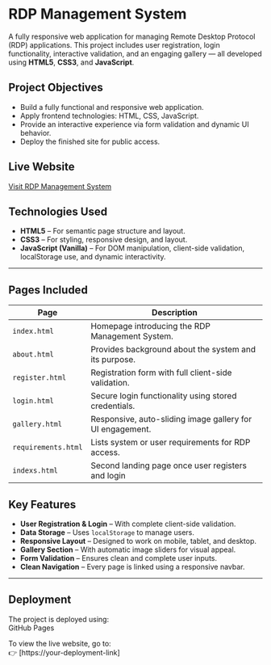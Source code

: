 #  RDP Management System

A fully responsive web application for managing Remote Desktop Protocol (RDP) applications. This project includes user registration, login functionality, interactive validation, and an engaging gallery — all developed using **HTML5**, **CSS3**, and **JavaScript**.



##  Project Objectives

- Build a fully functional and responsive web application.
- Apply frontend technologies: HTML, CSS, JavaScript.
- Provide an interactive experience via form validation and dynamic UI behavior.
- Deploy the finished site for public access.



##  Live Website

 [Visit RDP Management System](https://your-deployment-link.netlify.app)  



##  Technologies Used

- **HTML5** – For semantic page structure and layout.
- **CSS3** – For styling, responsive design, and layout.
- **JavaScript (Vanilla)** – For DOM manipulation, client-side validation, localStorage use, and dynamic interactivity.

---

##  Pages Included

| Page           | Description                                                      |
|--------------- |------------------------------------------------------------------|
| `index.html`   | Homepage introducing the RDP Management System.                  |
| `about.html`   | Provides background about the system and its purpose.            |
| `register.html`| Registration form with full client-side validation.              |
| `login.html`   | Secure login functionality using stored credentials.             |
| `gallery.html` | Responsive, auto-sliding image gallery for UI engagement.        |
| `requirements.html` | Lists system or user requirements for RDP access.           |
| `indexs.html`  | Second landing page once user registers and login                |


##  Key Features

-  **User Registration & Login** – With complete client-side validation.
-  **Data Storage** – Uses `localStorage` to manage users.
-  **Responsive Layout** – Designed to work on mobile, tablet, and desktop.
-  **Gallery Section** – With automatic image sliders for visual appeal.
-  **Form Validation** – Ensures clean and complete user inputs.
-  **Clean Navigation** – Every page is linked using a responsive navbar.

---

##  Deployment

The project is deployed using:  
 GitHub Pages 

To view the live website, go to:  
👉 [https://your-deployment-link]





